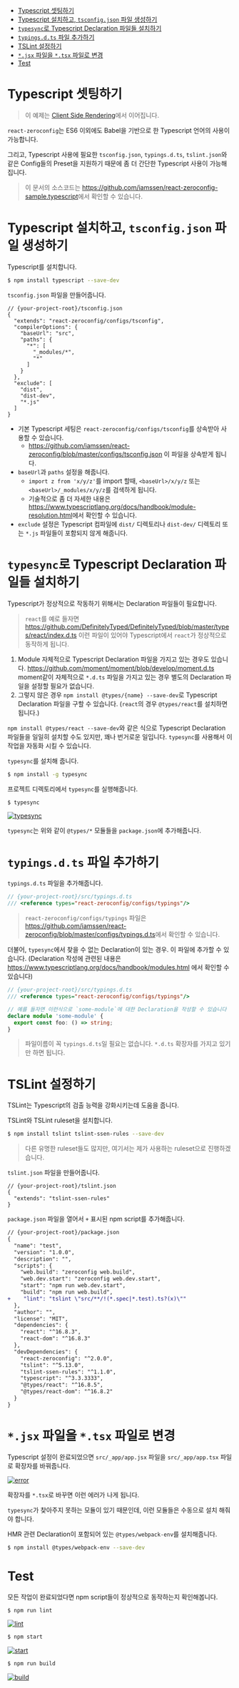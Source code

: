 <!-- START doctoc generated TOC please keep comment here to allow auto update -->
<!-- DON'T EDIT THIS SECTION, INSTEAD RE-RUN doctoc TO UPDATE -->


- [Typescript 셋팅하기](#typescript-%EC%85%8B%ED%8C%85%ED%95%98%EA%B8%B0)
- [Typescript 설치하고, `tsconfig.json` 파일 생성하기](#typescript-%EC%84%A4%EC%B9%98%ED%95%98%EA%B3%A0-tsconfigjson-%ED%8C%8C%EC%9D%BC-%EC%83%9D%EC%84%B1%ED%95%98%EA%B8%B0)
- [`typesync`로 Typescript Declaration 파일들 설치하기](#typesync%EB%A1%9C-typescript-declaration-%ED%8C%8C%EC%9D%BC%EB%93%A4-%EC%84%A4%EC%B9%98%ED%95%98%EA%B8%B0)
- [`typings.d.ts` 파일 추가하기](#typingsdts-%ED%8C%8C%EC%9D%BC-%EC%B6%94%EA%B0%80%ED%95%98%EA%B8%B0)
- [TSLint 설정하기](#tslint-%EC%84%A4%EC%A0%95%ED%95%98%EA%B8%B0)
- [`*.jsx` 파일을 `*.tsx` 파일로 변경](#jsx-%ED%8C%8C%EC%9D%BC%EC%9D%84-tsx-%ED%8C%8C%EC%9D%BC%EB%A1%9C-%EB%B3%80%EA%B2%BD)
- [Test](#test)

<!-- END doctoc generated TOC please keep comment here to allow auto update -->

# Typescript 셋팅하기

> 이 예제는 [Client Side Rendering](../Client-Side-Rendering/ko.md)에서 이어집니다.

`react-zeroconfig`는 ES6 이외에도 Babel을 기반으로 한 Typescript 언어의 사용이 가능합니다.

그리고, Typescript 사용에 필요한 `tsconfig.json`, `typings.d.ts`, `tslint.json`와 같은 Config들의 Preset을 지원하기 때문에 좀 더 간단한 Typescript 사용이 가능해집니다.

> 이 문서의 소스코드는 <https://github.com/iamssen/react-zeroconfig-sample.typescript>에서 확인할 수 있습니다.

# Typescript 설치하고, `tsconfig.json` 파일 생성하기

Typescript를 설치합니다.

```sh
$ npm install typescript --save-dev
```

`tsconfig.json` 파일을 만들어줍니다.

```json5
// {your-project-root}/tsconfig.json
{
  "extends": "react-zeroconfig/configs/tsconfig",
  "compilerOptions": {
    "baseUrl": "src",
    "paths": {
      "*": [
        "_modules/*",
        "*"
      ]
    }
  },
  "exclude": [
    "dist",
    "dist-dev",
    "*.js"
  ]
}
```

- 기본 Typescript 세팅은 `react-zeroconfig/configs/tsconfig`를 상속받아 사용할 수 있습니다.
  - <https://github.com/iamssen/react-zeroconfig/blob/master/configs/tsconfig.json> 이 파일을 상속받게 됩니다.
- `baseUrl`과 `paths` 설정을 해줍니다.
  - `import z from 'x/y/z'`를 import 할때, `<baseUrl>/x/y/z` 또는 `<baseUrl>/_modules/x/y/z`를 검색하게 됩니다.
  - 기술적으로 좀 더 자세한 내용은 <https://www.typescriptlang.org/docs/handbook/module-resolution.html>에서 확인할 수 있습니다.
- `exclude` 설정은 Typescript 컴파일에 `dist/` 디렉토리나 `dist-dev/` 디렉토리 또는 `*.js` 파일들이 포함되지 않게 해줍니다.

# `typesync`로 Typescript Declaration 파일들 설치하기

Typescript가 정상적으로 작동하기 위해서는 Declaration 파일들이 필요합니다. 

> `react`를 예로 들자면 <https://github.com/DefinitelyTyped/DefinitelyTyped/blob/master/types/react/index.d.ts> 이런 파일이 있어야 Typescript에서 `react`가 정상적으로 동작하게 됩니다.

1. Module 자체적으로 Typescript Declaration 파일을 가지고 있는 경우도 있습니다. <https://github.com/moment/moment/blob/develop/moment.d.ts> moment같이 자체적으로 `*.d.ts` 파일을 가지고 있는 경우 별도의 Declaration 파일을 설정할 필요가 없습니다.
2. 그렇지 않은 경우 `npm install @types/{name} --save-dev`로 Typescript Declaration 파일을 구할 수 있습니다. (`react`의 경우 `@types/react`를 설치하면 됩니다.)

`npm install @types/react --save-dev`와 같은 식으로 Typescript Declaration 파일들을 일일히 설치할 수도 있지만, 꽤나 번거로운 일입니다. `typesync`를 사용해서 이 작업을 자동화 시킬 수 있습니다.

`typesync`를 설치해 줍니다.

```sh
$ npm install -g typesync 
```

프로젝트 디렉토리에서 `typesync`를 실행해줍니다.

```sh
$ typesync
```

[![typesync](images/typesync.gif)](images/typesync.gif)

`typesync`는 위와 같이 `@types/*` 모듈들을 `package.json`에 추가해줍니다.

# `typings.d.ts` 파일 추가하기

`typings.d.ts` 파일을 추가해줍니다.

```typescript
// {your-project-root}/src/typings.d.ts
/// <reference types="react-zeroconfig/configs/typings"/>

```
> `react-zeroconfig/configs/typings` 파일은 <https://github.com/iamssen/react-zeroconfig/blob/master/configs/typings.d.ts>에서 확인할 수 있습니다.

더불어, `typesync`에서 찾을 수 없는 Declaration이 있는 경우. 이 파일에 추가할 수 있습니다.  (Declaration 작성에 관련된 내용은 <https://www.typescriptlang.org/docs/handbook/modules.html> 에서 확인할 수 있습니다)

```typescript
// {your-project-root}/src/typings.d.ts
/// <reference types="react-zeroconfig/configs/typings"/>

// 예를 들자면 이런식으로 `some-module`에 대한 Declaration을 작성할 수 있습니다 
declare module 'some-module' {
  export const foo: () => string;
}
```

> 파일이름이 꼭 `typings.d.ts`일 필요는 없습니다. `*.d.ts` 확장자를 가지고 있기만 하면 됩니다.

# TSLint 설정하기

TSLint는 Typescript의 검출 능력을 강화시키는데 도움을 줍니다.

TSLint와 TSLint ruleset을 설치합니다. 

```sh
$ npm install tslint tslint-ssen-rules --save-dev
```

> 다른 유명한 ruleset들도 많지만, 여기서는 제가 사용하는 ruleset으로 진행하겠습니다.

`tslint.json` 파일을 만들어줍니다.

```json5
// {your-project-root}/tslint.json
{
  "extends": "tslint-ssen-rules"
}
```

`package.json` 파일을 열어서 `+` 표시된 npm script를 추가해줍니다.

```diff
// {your-project-root}/package.json
{
  "name": "test",
  "version": "1.0.0",
  "description": "",
  "scripts": {
    "web.build": "zeroconfig web.build",
    "web.dev.start": "zeroconfig web.dev.start",
    "start": "npm run web.dev.start",
    "build": "npm run web.build",
+    "lint": "tslint \"src/**/!(*.spec|*.test).ts?(x)\""
  },
  "author": "",
  "license": "MIT",
  "dependencies": {
    "react": "^16.8.3",
    "react-dom": "^16.8.3"
  },
  "devDependencies": {
    "react-zeroconfig": "^2.0.0",
    "tslint": "^5.13.0",
    "tslint-ssen-rules": "^1.1.0",
    "typescript": "^3.3.3333",
    "@types/react": "^16.8.5",
    "@types/react-dom": "^16.8.2"
  }
}
```

# `*.jsx` 파일을 `*.tsx` 파일로 변경

Typescript 설정이 완료되었으면 `src/_app/app.jsx` 파일을 `src/_app/app.tsx` 파일로 확장자를 바꿔줍니다.

[![error](images/error.png)](images/error.png)

확장자를 `*.tsx`로 바꾸면 이런 에러가 나게 됩니다.

`typesync`가 찾아주지 못하는 모듈이 있기 때문인데, 이런 모듈들은 수동으로 설치 해줘야 합니다.

HMR 관련 Declaration이 포함되어 있는 `@types/webpack-env`를 설치해줍니다.

```sh
$ npm install @types/webpack-env --save-dev
```

# Test

모든 작업이 완료되었다면 npm script들이 정상적으로 동작하는지 확인해봅니다.

```sh
$ npm run lint
```

[![lint](images/lint.gif)](images/lint.gif)

```sh
$ npm start
```

[![start](images/start.gif)](images/start.gif)

```sh
$ npm run build
```

[![build](images/build.gif)](images/build.gif)